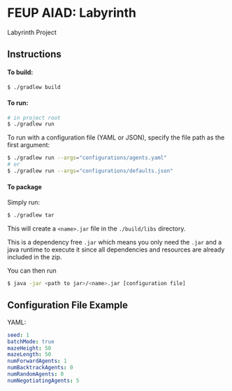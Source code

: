# FEUP AIAD: Labyrinth

Labyrinth Project

## Instructions

#### To build:
```bash
$ ./gradlew build
```

#### To run:
```bash
# in project root
$ ./gradlew run
```

To run with a configuration file (YAML or JSON), specify the file path as the first argument:
```bash
$ ./gradlew run --args="configurations/agents.yaml"
# or
$ ./gradlew run --args="configurations/defaults.json"
```

#### To package

Simply run:
```bash
$ ./gradlew tar
```

This will create a `<name>.jar` file in the `./build/libs` directory.

This is a dependency free `.jar` which means you only need the `.jar` and a java runtime to execute it since all dependencies and resources are already included in the zip.

You can then run 
```bash
$ java -jar <path to jar>/<name>.jar [configuration file]
```

## Configuration File Example
YAML:
```yaml
seed: 1
batchMode: true
mazeHeight: 50
mazeLength: 50
numForwardAgents: 1
numBacktrackAgents: 0
numRandomAgents: 0
numNegotiatingAgents: 5
```